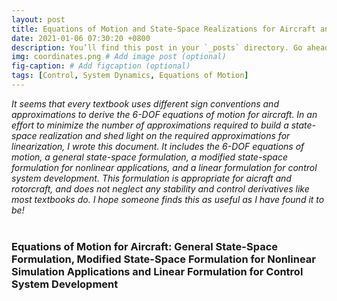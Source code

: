 ```yaml
---
layout: post
title: Equations of Motion and State-Space Realizations for Aircraft and Rotorcraft
date: 2021-01-06 07:30:20 +0800
description: You’ll find this post in your `_posts` directory. Go ahead and edit it and re-build the site to see your changes. # Add post description (optional)
img: coordinates.png # Add image post (optional)
fig-caption: # Add figcaption (optional)
tags: [Control, System Dynamics, Equations of Motion]
---
```

_It seems that every textbook uses different sign conventions and approximations to derive the 6-DOF equations of motion for aircraft. In an effort to minimize the number of approximations required to build a state-space realization and shed light on the required approximations for linearization, I wrote this document. It includes the 6-DOF equations of motion, a general state-space formulation, a modified state-space formulation for nonlinear applications, and a linear formulation for control system development. This formulation is appropriate for aicraft and rotorcraft, and does not neglect any stability and control derivatives like most textbooks do. I hope someone finds this as useful as I have found it to be!_
<br /><br />

### Equations of Motion for Aircraft: General State-Space Formulation, Modified State-Space Formulation for Nonlinear Simulation Applications and Linear Formulation for Control System Development
<object data="{{site.baseurl}}/assets/pdf/Equations_of_Motion_and_State_Space_for_Aircraft.pdf" width="700" height="500" type='application/pdf'></object>
<br />
